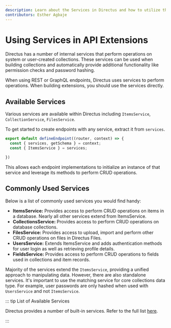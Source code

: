 ```yaml
---
description: Learn about the Services in Directus and how to utilize them when building extensions.
contributors: Esther Agbaje
---
```


# Using Services in API Extensions

Directus has a number of internal services that perform operations on system or user-created collections. These services
can be used when building collections and automatically provide additional functionality like permission checks and
password hashing.

When using REST or GraphQL endpoints, Directus uses services to perform operations. When building extensions, you should
use the services directly.

## Available Services

Various services are available within Directus including `ItemsService`, `CollectionService`, `FilesService`.

To get started to create endpoints with any service, extract it from `services`.

```js
export default defineEndpoint((router, context) => {
  const { services, getSchema } = context;
  const { ItemsService } = services;

})
```

This allows each endpoint implementations to initialize an instance of that service and leverage its methods to perform
CRUD operations.

## Commonly Used Services

Below is a list of commonly used services you would find handy:

- **ItemsService:** Provides access to perform CRUD operations on items in a database. Nearly all other services extend
  from ItemsService.
- **CollectionsService:** Provides access to perform CRUD operations on database collections.
- **FilesService:** Provides access to upload, import and perform other CRUD operations on files in Directus Files.
- **UsersService:** Extends ItemsService and adds authentication methods for user login as well as retrieving profile
  details.
- **FieldsService:** Provides access to perform CRUD operations to fields used in collections and item records.

Majority of the services extend the `ItemsService`, providing a unified approach to manipulating data. However, there
are also standalone services. It's important to use the matching service for core collections data type. For example,
user passwords are only hashed when used with `UsersService` and not `ItemsService`.

::: tip List of Available Services

Directus provides a number of built-in services. Refer to the full list
[here](https://github.com/directus/directus/tree/main/api/src/services).

:::
